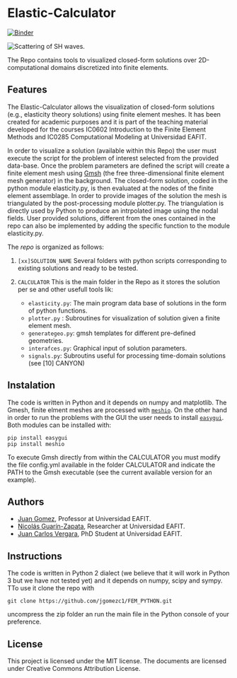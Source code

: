 # Elastic-Calculator

[![Binder](https://mybinder.org/badge_logo.svg)](https://mybinder.org/v2/gh/jgomezc1/Elastic-Calculator/master)


![Scattering of SH waves.](./docs/img/trifunac.gif)

The Repo contains tools to visualized closed-form solutions over 2D-computational domains discretized into finite elements.

## Features
The Elastic-Calculator allows the visualization of closed-form solutions (e.g., elasticity theory solutions) using finite element meshes. It has been  created for academic purposes and it is part of the teaching material developed for the courses IC0602 Introduction to the Finite Element Methods and IC0285 Computational Modeling at Universidad EAFIT.

In order to visualize a solution (available within this Repo) the user must execute the script for the problem of interest selected from the provided data-base. Once the problem parameters are defined the script will create a finite element mesh using [Gmsh](http://gmsh.info/) (the free three-dimensional finite element mesh generator) in the background. The closed-form solution, coded in the python module elasticity.py, is then evaluated at the nodes of the finite element assemblage. In order to provide images of the solution the mesh is triangulated by the post-processing module plotter.py. The triangulation is directly used by Python to produce an intrpolated image using the nodal fields. User provided solutions, different from the ones contained in the repo can also be implemented by adding the specific function to the module elasticity.py.

The _repo_ is organized as follows:

1. `[xx]SOLUTION_NAME` Several folders with python scripts corresponding to existing solutions and ready to be tested.
2. `CALCULATOR` This is the main folder in the Repo as it stores the solution per se and other usefull tools lik: 

    - `elasticity.py`: The main program data base of solutions in the form of python functions.
    - `plotter.py`   : Subroutines for visualization of solution given a finite element mesh.
    - `generategeo.py`: gmsh templates for different pre-defined geometries.
    - `interafces.py`: Graphical input of solution parameters.
    - `signals.py`: Subroutins useful for processing time-domain solutions (see [10] CANYON)

## Instalation
The code is written in Python and it depends on numpy and matplotlib. The Gmesh, finite elment meshes are processed with [`meshio`](https://github.com/nschloe/meshio). On the other hand in order to run the problems with the GUI the user needs to install [`easygui`](http://easygui.readthedocs.org/en/master/).  Both modules can be installed with:

    pip install easygui
    pip install meshio

To execute Gmsh directly from within the CALCULATOR you must modify the file config.yml available in the folder CALCULATOR and indicate the PATH to the Gmsh executable (see the current available version for an example).

## Authors
- [Juan Gomez](http://www.eafit.edu.co/docentes-investigadores/Paginas/juan-gomez.aspx), Professor at Universidad EAFIT.
- [Nicolás Guarín-Zapata](https://github.com/nicoguaro), Researcher at Universidad EAFIT.
- [Juan Carlos Vergara](https://github.com/jvergar2), PhD Student at Universidad EAFIT.

## Instructions

The code is written in Python 2 dialect (we believe that it will work in Python 3 but we have not tested yet) and it depends on numpy, scipy and sympy. TTo use it clone the repo with

    git clone https://github.com/jgomezc1/FEM_PYTHON.git
   
uncompress the zip folder an run the main file in the Python console of your
preference.

## License

This project is licensed under the MIT license. The documents are licensed under Creative Commons Attribution License.

